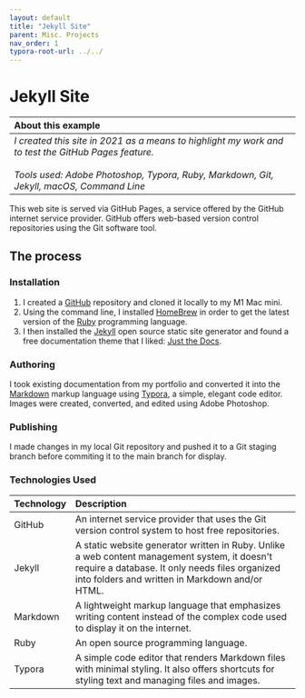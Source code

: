 ```yaml
---
layout: default
title: "Jekyll Site"
parent: Misc. Projects
nav_order: 1
typora-root-url: ../../
---
```


# Jekyll Site

| About this example                                           |
| :----------------------------------------------------------- |
| *I created this site in 2021 as a means to highlight my work and to test the GitHub Pages feature.<br /><br />Tools used: Adobe Photoshop, Typora, Ruby, Markdown, Git, Jekyll, macOS, Command Line* |

This web site is served via GitHub Pages, a service offered by the GitHub internet service provider. GitHub offers web-based version control repositories using the Git software tool.

## The process

### Installation

1. I created a [GitHub](https://github.com) repository and cloned it locally to my M1 Mac mini.
2. Using the command line, I installed [HomeBrew](https://brew.sh) in order to get the latest version of the [Ruby](http://www.ruby-lang.org) programming language.
3. I then installed the [Jekyll](https://jekyllrb.com) open source static site generator and found a free documentation theme that I liked: [Just the Docs](https://pmarsceill.github.io/just-the-docs/).

### Authoring

I took existing documentation from my portfolio and converted it into the [Markdown](https://en.wikipedia.org/wiki/Markdown) markup language using [Typora](https://typora.io), a simple, elegant code editor. Images were created, converted, and edited using Adobe Photoshop.

### Publishing

I made changes in my local Git repository and pushed it to a Git staging branch before commiting it to the main branch for display.

### Technologies Used

| Technology  | Description         |
| :---  | :--- |
| GitHub | An internet service provider that uses the Git version control system to host free repositories. |
| Jekyll | A static website generator written in Ruby. Unlike a web content management system, it doesn't require a database. It only needs files organized into folders and written in Markdown and/or HTML. |
| Markdown | A lightweight markup language that emphasizes writing content instead of the complex code used to display it on the internet.|
| Ruby | An open source programming language. |
| Typora | A simple code editor that renders Markdown files with minimal styling. It also offers shortcuts for styling text and managing files and images. |



